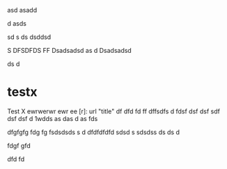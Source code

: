 

asd
asadd

d
asds


sd
s
ds
dsddsd



S
DFSDFDS
FF
Dsadsadsd
as
d
Dsadsadsd

ds
d


# testx
Test X
ewrwerwr
ewr
ee
[r]: url "title"
df
dfd
fd
ff
dffsdfs
d
fdsf
dsf
dsf
sdf
dsf
dsf
d
1wdds
as
das
d
as
fds



dfgfgfg
fdg
fg
fsdsdsds
s
d
dfdfdfdfd
sdsd
s
sdsdss
ds
ds
d

fdgf
gfd



dfd
fd
